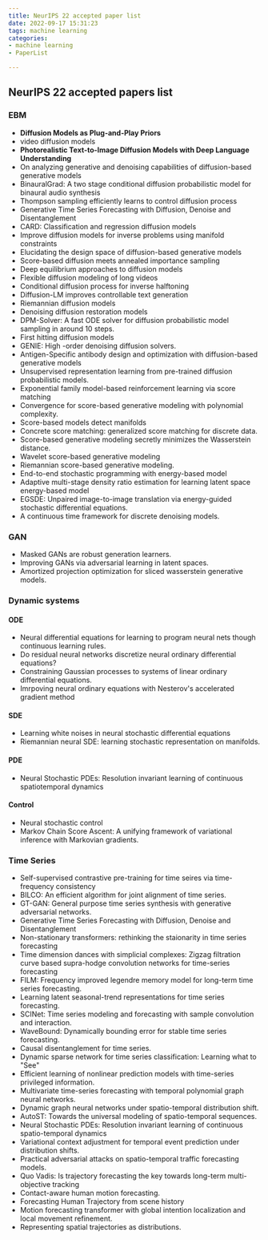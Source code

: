```yaml
---
title: NeurIPS 22 accepted paper list
date: 2022-09-17 15:31:23
tags: machine learning
categories:
- machine learning
- PaperList

---
```


## NeurIPS 22 accepted papers list<!--more-->

### EBM

* **Diffusion Models as Plug-and-Play Priors**
* video diffusion models
* **Photorealistic Text-to-Image Diffusion Models with Deep Language Understanding**
* On analyzing generative and denoising capabilities of diffusion-based generative models
* BinauralGrad: A two stage conditional diffusion probabilistic model for binaural audio synthesis
* Thompson sampling efficiently learns to control diffusion process
* Generative Time Series Forecasting with Diffusion, Denoise and Disentanglement
* CARD: Classification and regression diffusion models
* Improve diffusion models for inverse problems using manifold constraints
* Elucidating the design space of diffusion-based generative models
* Score-based diffusion meets annealed importance sampling
* Deep equilibrium approaches to diffusion models
* Flexible diffusion modeling of long videos
* Conditional diffusion process for inverse halftoning
* Diffusion-LM improves controllable text generation
* Riemannian diffusion models
* Denoising diffusion restoration models
* DPM-Solver: A fast ODE solver for diffusion probabilistic model sampling in around 10 steps.
* First hitting diffusion models
* GENIE: High -order denoising diffusion solvers.
* Antigen-Specific antibody design and optimization with diffusion-based generative models
* Unsupervised representation learning from pre-trained diffusion probabilistic models.
* Exponential family model-based reinforcement learning via score matching
* Convergence for score-based generative modeling with polynomial complexity.
* Score-based models detect manifolds
* Concrete score matching: generalized score matching for discrete data.
* Score-based generative modeling secretly minimizes the Wasserstein distance.
* Wavelet score-based generative modeling
* Riemannian score-based generative modeling.
* End-to-end stochastic programming with energy-based model
* Adaptive multi-stage density ratio estimation for learning latent space energy-based model
* EGSDE: Unpaired image-to-image translation via energy-guided stochastic differential equations.
* A continuous time framework for discrete denoising models.

### GAN

* Masked GANs are robust generation learners.
* Improving GANs via adversarial learning in latent spaces.
* Amortized projection optimization for sliced wasserstein generative models.

### Dynamic systems

#### ODE

* Neural differential equations for learning to program neural nets though continuous learning rules.
* Do residual neural networks discretize neural ordinary differential equations?
* Constraining Gaussian processes to systems of linear ordinary differential equations.
* Imrpoving neural ordinary equations with Nesterov's accelerated gradient method

#### SDE

* Learning white noises in neural stochastic differential equations
* Riemannian neural SDE: learning stochastic representation on manifolds.

#### PDE

* Neural Stochastic PDEs: Resolution invariant learning of continuous spatiotemporal dynamics

#### Control

* Neural stochastic control
* Markov Chain Score Ascent: A unifying framework of variational inference with Markovian gradients.

### Time Series

* Self-supervised contrastive pre-training for time seires via time-frequency consistency
* BILCO: An efficient algorithm for joint alignment of time series.
* GT-GAN: General purpose time series synthesis with generative adversarial networks.
* Generative Time Series Forecasting with Diffusion, Denoise and Disentanglement
* Non-stationary transformers: rethinking the staionarity in time series forecasting
* Time dimension dances with simplicial complexes: Zigzag filtration curve based supra-hodge convolution networks for time-series forecasting
* FILM: Frequency improved legendre memory model for long-term time series forecasting.
* Learning latent seasonal-trend representations for time series forecasting.
* SCINet: Time series modeling and forecasting with sample convolution and interaction.
* WaveBound: Dynamically bounding error for stable time series forecasting.
* Causal disentanglement for time series.
* Dynamic sparse network for time series classification: Learning what to "See"
* Efficient learning of nonlinear prediction models with time-series privileged information.
* Multivariate time-series forecasting with temporal polynomial graph neural networks.
* Dynamic graph neural networks under spatio-temporal distribution shift.
* AutoST: Towards the universal modeling of spatio-temporal sequences.
* Neural Stochastic PDEs: Resolution invariant learning of continuous spatio-temporal dynamics
* Variational context adjustment for temporal event prediction under distribution shifts.
* Practical adversarial attacks on spatio-temporal traffic forecasting models.
* Quo Vadis: Is trajectory forecasting the key towards long-term multi-objective tracking
* Contact-aware human motion forecasting.
* Forecasting Human Trajectory from scene history
* Motion forecasting transformer with global intention localization and local movement refinement.
* Representing spatial trajectories as distributions.